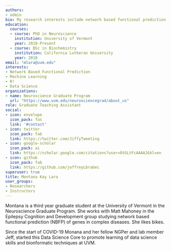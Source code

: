 ```yaml
---
authors:
- admin
bio: My research interests include network based functional prediction of disease genes. Currently my research focuses on Epilepsy and Autism. 
education:
  courses:
  - course: PhD in Neuroscience
    institution: University of Vermont
    year: 2018-Present
  - course: BSc in Biochemistry
    institution: California Lutheran University
    year: 2018
email: "mlara@uvm.edu"
interests:
- Network Based Functional Prediction
- Machine Learning
- R!
- Data Science
organizations:
- name: Neuroscience Graduate Program
  url: "https://www.uvm.edu/neurosciencegrad/about_us"
role: Graduate Teaching Assistant
social:
- icon: envelope
  icon_pack: fas
  link: '#contact'
- icon: twitter
  icon_pack: fab
  link: https://twitter.com/JiffyTweeting
- icon: google-scholar
  icon_pack: ai
  link: https://scholar.google.com/citations?user=OtGLtFcAAAAJ&hl=en
- icon: github
  icon_pack: fab
  link: https://github.com/jeffreyLbrabec
superuser: true
title: Montana Kay Lara
user_groups:
- Researchers
- Instructors
---
```


Montana is a third year graduate student at the University of Vermont in the Neuroscience Graduate Program. She works with Matt Mahoney in the Epilepsy Cognition and Development group studying network based functional prediction (NBFP) of genes in complex diseases. She likes bikes.

Since the start of COVID-19 Monana and her fellow NGPer and lab member Jeff, started this Data Science Core to promote learning of data science skills and bionformatic techniques at UVM. 
